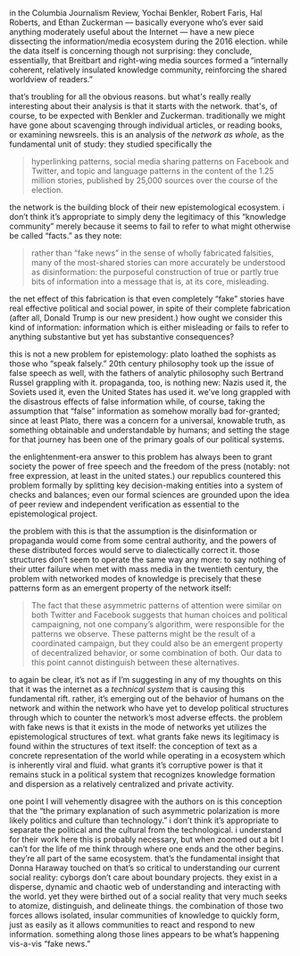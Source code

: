 
in the Columbia Journalism Review, Yochai Benkler, Robert Faris, Hal Roberts, and Ethan Zuckerman — basically everyone who’s ever said anything moderately useful about the Internet — have a new piece dissecting the information/media ecosystem during the 2016 election. while the data itself is concerning though not surprising: they conclude, essentially, that Breitbart and right-wing media sources formed a “internally coherent, relatively insulated knowledge community, reinforcing the shared worldview of readers.” 

that’s troubling for all the obvious reasons. but what's really really interesting about their analysis is that it starts with the network. that's, of course, to be expected with Benkler and Zuckerman. traditionally we might have gone about scavenging through individual articles, or reading books, or examining newsreels. this is an analysis of the _network as whole_, as the fundamental unit of study: they studied specifically the 

> hyperlinking patterns, social media sharing patterns on Facebook and Twitter, and topic and language patterns in the content of the 1.25 million stories, published by 25,000 sources over the course of the election.

the network is the building block of their new epistemological ecosystem. i don’t think it’s appropriate to simply deny the legitimacy of this “knowledge community” merely because it seems to fail to refer to what might otherwise be called “facts.” as they note: 

> rather than “fake news” in the sense of wholly fabricated falsities, many of the most-shared stories can more accurately be understood as disinformation: the purposeful construction of true or partly true bits of information into a message that is, at its core, misleading. 

the net effect of this fabrication is that even completely “fake” stories have real effective political and social power, in spite of their complete fabrication (after all, Donald Trump is our new president.) how ought we consider this kind of information: information which is either misleading or fails to refer to anything substantive but yet has substantive consequences? 

this is not a new problem for epistemology: plato loathed the sophists as those who “speak falsely.” 20th century philosophy took up the issue of false speech as well, with the fathers of analytic philosophy such Bertrand Russel grappling with it. propaganda, too, is nothing new: Nazis used it, the Soviets used it, even the United States has used it. we’ve long grappled with the disastrous effects of false information while, of course, taking the assumption that “false” information as somehow morally bad for-granted; since at least Plato, there was a concern for a universal, knowable truth, as something obtainable and understandable by humans; and setting the stage for that journey has been one of the primary goals of our political systems.

the enlightenment-era answer to this problem has always been to grant society the power of free speech and the freedom of the press (notably: not free expression, at least in the united states.) our republics countered this problem formally by splitting key decision-making entities into a system of checks and balances; even our formal sciences are grounded upon the idea of peer review and independent verification as essential to the epistemological project. 

the problem with this is that the assumption is the disinformation or propaganda would come from some central authority, and the powers of these distributed forces would serve to dialectically correct it. those structures don’t seem to operate the same way any more: to say nothing of their utter failure when met with mass media in the twentieth century, the problem with networked modes of knowledge is precisely that these patterns form as an emergent property of the network itself:

> The fact that these asymmetric patterns of attention were similar on both Twitter and Facebook suggests that human choices and political campaigning, not one company’s algorithm, were responsible for the patterns we observe. These patterns might be the result of a coordinated campaign, but they could also be an emergent property of decentralized behavior, or some combination of both. Our data to this point cannot distinguish between these alternatives.

to again be clear, it’s not as if I’m suggesting in any of my thoughts on this that it was the internet as a _technical system_ that is causing this fundamental rift. rather, it’s emerging out of the behavior of humans on the network and within the network who have yet to develop political structures through which to counter the network’s most adverse effects. the problem with fake news is that it exists in the mode of networks yet utilizes the epistemological structures of text. what grants fake news its legitimacy is found within the structures of text itself: the conception of text as a concrete representation of the world while operating in a ecosystem which is inherently viral and fluid. what grants it’s corruptive power is that it remains stuck in a political system that recognizes knowledge formation and dispersion as a relatively centralized and private activity. 

one point I will vehemently disagree with the authors on is this conception that the “the primary explanation of such asymmetric polarization is more likely politics and culture than technology.” i don’t think it’s appropriate to separate the political and the cultural from the technological. i understand for their work here this is probably necessary, but when zoomed out a bit I can’t for the life of me think through where one ends and the other begins. they’re all part of the same ecosystem. that’s the fundamental insight that Donna Haraway touched on that’s so critical to understanding our current social reality: cyborgs don’t care about boundary projects. they exist in a disperse, dynamic and chaotic web of understanding and interacting with the world. yet they were birthed out of a social reality that very much seeks to atomize, distinguish, and delineate things. the combination of those two forces allows isolated, insular communities of knowledge to quickly form, just as easily as it allows communities to react and respond to new information. something along those lines appears to be what’s happening vis-a-vis “fake news.”

